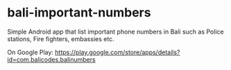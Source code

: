 # bali-important-numbers
Simple Android app that list important phone numbers in Bali such as Police stations, Fire fighters, embassies etc.

On Google Play: https://play.google.com/store/apps/details?id=com.balicodes.balinumbers
